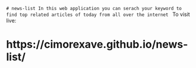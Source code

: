 `# news-list
In this web application you can serach your keyword to find top related articles of today from all over the internet
`
To visit live: 
<h1> https://cimorexave.github.io/news-list/ </h1>
